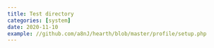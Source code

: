 ```yaml
---
title: Test directory
categories: [system]
date: 2020-11-10
example: //github.com/a8nJ/hearth/blob/master/profile/setup.php
---
```

